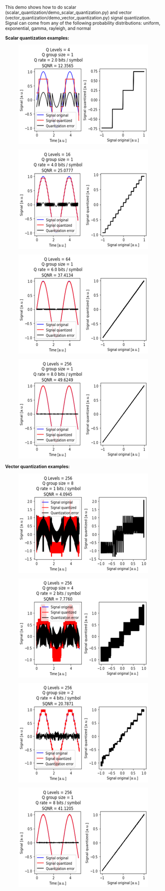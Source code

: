 This demo shows how to do scalar (scalar_quantization/demo_scalar_quantization.py) and vector (vector_quantization/demo_vector_quantization.py) signal quantization. Signal can come from any of the following probability distributions: uniform, exponential, gamma, rayleigh, and normal <br/>

**Scalar quantization examples:**<br/>
<p align="center">
  <img src="scalar_quantization/example_scalar_quantization_2bits.png" width="420" height="320"/>
</p>
<p align="center">
  <img src="scalar_quantization/example_scalar_quantization_4bits.png" width="420" height="320"/>
</p>
<p align="center">
  <img src="scalar_quantization/example_scalar_quantization_6bits.png" width="420" height="320"/>
</p>
<p align="center">
  <img src="scalar_quantization/example_scalar_quantization_8bits.png" width="420" height="320"/>
</p>

**Vector quantization examples:**<br/>
<p align="center">
  <img src="vector_quantization/example_vectorN2_quantization_1bits.png" width="420" height="320"/>
</p>
<p align="center">
  <img src="vector_quantization/example_vectorN2_quantization_2bits.png" width="420" height="320"/>
</p>
<p align="center">
  <img src="vector_quantization/example_vectorN2_quantization_4bits.png" width="420" height="320"/>
</p>
<p align="center">
  <img src="vector_quantization/example_vectorN1_quantization_8bits.png" width="420" height="320"/>
</p>
